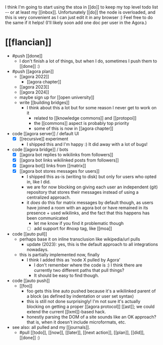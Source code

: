 I think I'm going to start using the stoa in [[do]] to keep my top level todo list -- or at least my [[inbox]]. Unfortunately [[do]] the node is overloaded, and this is very convenient as I can just edit it in any browser :) Feel free to do the same if it helps! (I'll likely soon add one doc per user in the Agora.)

# [[flancian]]
- #push [[done]]
    - I don't finish a lot of things, but when I do, sometimes I push them to [[done]] :)
- #push [[agora plan]]
    - [[agora 2022]]
        - [[agora chapter]]
    - [[agora 2023]]
    - [[agora 2024]]
    - maybe sign up for [[open university]]
    - write [[building bridges]]
      - I think about this a lot but for some reason I never get to work on it
          - related to [[knowledge commons]] and [[protopoi]]
          - the [[commons]] aspect is probably top priority
          - some of this is now in [[agora chapter]]
- code [[agora server]] / default UI
    - [x] [[recursive]] experiment
      - I shipped this and I'm happy :) It did away with a lot of bugs!
- code [[agora bridge]] / bots
  - [x] [[agora bot replies to wikilinks from followers]]
  - [x] [[agora bot links wikilinked posts from followers]]
  - [x] [[agora bot]] links from [[matrix]]
  - [x] [[agora bot stores messages for users]]
      - I shipped this as-is (writing to disk) but only for users who opted in, like I did.
      - we are for now blocking on giving each user an independent (git) repository that stores their messages instead of using a centralized approach.
      - it *does* do this for matrix messages by default though, as users have joined a room with an agora bot or have remained in its presence + used wikilinks, and the fact that this happens has been communicated
          - let me know if you find it problematic though
          - [ ] add support for #noxp tag, like [[moa]]
- code [[auto pull]]
  - perhaps base it on inline transclusion like wikipedia/url pulls
      - update (2023): yes, this is the default approach to all integrations nowadays.
  - this is partially implemented now, finally
      - I think I added this as 'node X pulled by Agora'
          - I don't remember where the code is :) I think there are currently two different paths that pull things?
          - It should be easy to find though.
- code [[auto push]]
  - [[foo]]
      - foo gets this line auto pushed because it's a wikilinked parent of a block (as defined by indentation or user set syntax)
      - this is still not done surprisingly! I'm not sure it's actually blocking on getting a proper [[agora protocol]] [[ast]]; we could extend the current [[lxml]]-based hack.
      - honestly parsing the DOM of a site sounds like an OK approach? that is, when it doesn't include microformats, etc.
- see also: all pulled and my [[journals]].
    - #pull [[todo]], [[now]], [[later]], [[next action]], [[plan]], [[did]], [[done]] :)